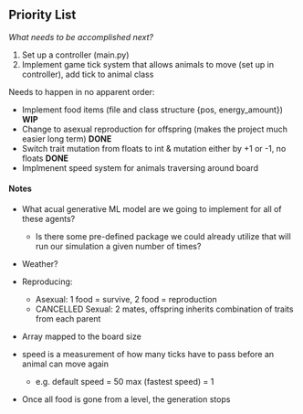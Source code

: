 ## Priority List
*What needs to be accomplished next?*

1. Set up a controller (main.py)
2. Implement game tick system that allows animals to move (set up in controller), add tick to animal class

Needs to happen in no apparent order:
- Implement food items (file and class structure {pos, energy_amount}) **WIP**
- Change to asexual reproduction for offspring (makes the project much easier long term) **DONE**
- Switch trait mutation from floats to int & mutation either by +1 or -1, no floats **DONE**
- Implmenent speed system for animals traversing around board

#### Notes

- What acual generative ML model are we going to implement for all of these agents?
    - Is there some pre-defined package we could already utilize that will run our simulation a given number of times?
- Weather?
- Reproducing:
    - Asexual: 1 food = survive, 2 food = reproduction
    - CANCELLED Sexual: 2 mates, offspring inherits combination of traits from each parent
- Array mapped to the board size
- speed is a measurement of how many ticks have to pass before an animal can move again
    - e.g. default speed  = 50 max (fastest speed) = 1

- Once all food is gone from a level, the generation stops